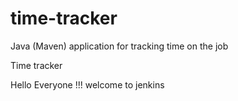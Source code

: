 # time-tracker
Java (Maven) application for tracking time on the job

Time tracker

Hello Everyone !!! welcome to jenkins

